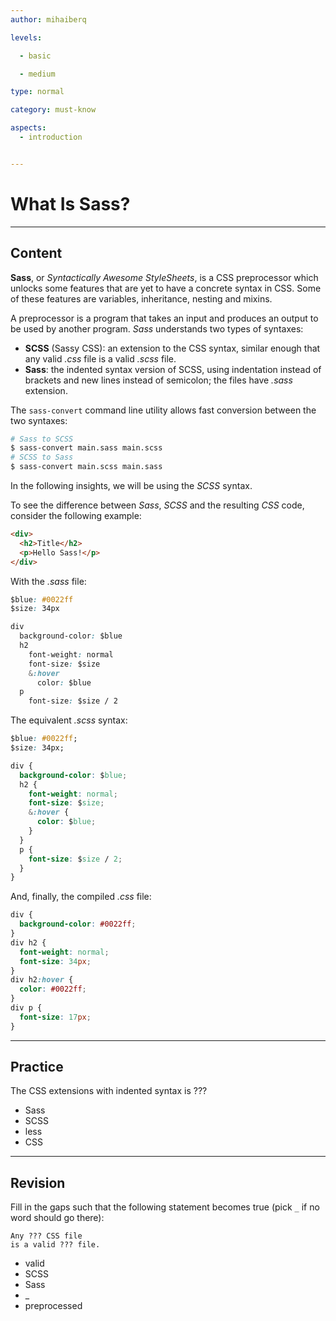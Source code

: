 ```yaml
---
author: mihaiberq

levels:

  - basic

  - medium

type: normal

category: must-know

aspects:
  - introduction


---
```


# What Is Sass?

---
## Content

**Sass**, or *Syntactically Awesome StyleSheets*, is a CSS preprocessor which unlocks some features that are yet to have a concrete syntax in CSS. Some of these features are variables, inheritance, nesting and mixins.

A preprocessor is a program that takes an input and produces an output to be used by another program. *Sass* understands two types of syntaxes:
  - **SCSS** (Sassy CSS): an extension to the CSS syntax, similar enough that any valid *.css* file is a valid *.scss* file.
  - **Sass**: the indented syntax version of SCSS, using indentation instead of brackets and new lines instead of semicolon; the files have *.sass* extension.

The `sass-convert` command line utility allows fast conversion between the two syntaxes:
```bash
# Sass to SCSS
$ sass-convert main.sass main.scss
# SCSS to Sass
$ sass-convert main.scss main.sass
```
In the following insights, we will be using the *SCSS* syntax.

To see the difference between *Sass*, *SCSS* and the resulting *CSS* code, consider the following example:
```html
<div>
  <h2>Title</h2>
  <p>Hello Sass!</p>
</div>
```
With the *.sass* file:
```css
$blue: #0022ff
$size: 34px

div
  background-color: $blue
  h2
    font-weight: normal
    font-size: $size
    &:hover
      color: $blue
  p
    font-size: $size / 2
```
The equivalent *.scss* syntax:
```css
$blue: #0022ff;
$size: 34px;

div {
  background-color: $blue;
  h2 {
    font-weight: normal;
    font-size: $size;
    &:hover {
      color: $blue;
    }
  }
  p {
    font-size: $size / 2;
  }
}
```
And, finally, the compiled *.css* file:
```css
div {
  background-color: #0022ff;
}
div h2 {
  font-weight: normal;
  font-size: 34px;
}
div h2:hover {
  color: #0022ff;
}
div p {
  font-size: 17px;
}
```

---
## Practice

The CSS extensions with indented syntax is ???


* Sass
* SCSS
* less
* CSS

---
## Revision

Fill in the gaps such that the following statement becomes true (pick `_` if no word should go there):
```
Any ??? CSS file
is a valid ??? file.
```

* valid
* SCSS
* Sass
* _
* preprocessed
